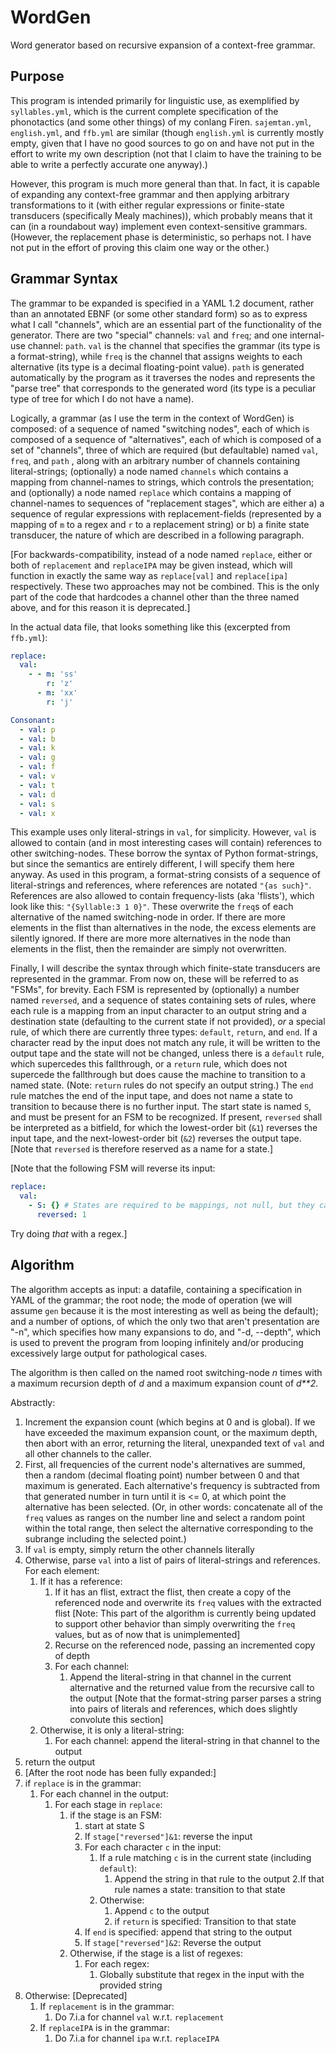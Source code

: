 # WordGen
Word generator based on recursive expansion of a context-free grammar.

## Purpose

This program is intended primarily for linguistic use, as exemplified by `syllables.yml`, which is the current complete specification of the phonotactics (and some other things) of my conlang Firen. `sajemtan.yml`, `english.yml`, and `ffb.yml` are similar (though `english.yml` is currently mostly empty, given that I have no good sources to go on and have not put in the effort to write my own description (not that I claim to have the training to be able to write a perfectly accurate one anyway).)

However, this program is much more general than that. In fact, it is capable of expanding any context-free grammar and then applying arbitrary transformations to it (with either regular expressions or finite-state transducers (specifically Mealy machines)), which probably means that it can (in a roundabout way) implement even context-sensitive grammars. (However, the replacement phase is deterministic, so perhaps not. I have not put in the effort of proving this claim one way or the other.)

## Grammar Syntax

The grammar to be expanded is specified in a YAML 1.2 document, rather than an annotated EBNF (or some other standard form) so as to express what I call "channels", which are an essential part of the functionality of the generator. There are two "special" channels: `val` and `freq`; and one internal-use channel: `path`. `val` is the channel that specifies the grammar (its type is a format-string), while `freq` is the channel that assigns weights to each alternative (its type is a decimal floating-point value). `path` is generated automatically by the program as it traverses the nodes and represents the "parse tree" that corresponds to the generated word (its type is a peculiar type of tree for which I do not have a name).

Logically, a grammar (as I use the term in the context of WordGen) is composed: of a sequence of named "switching nodes", each of which is composed of a sequence of "alternatives", each of which is composed of a set of "channels", three of which are required (but defaultable) named `val`, `freq`, and `path` , along with an arbitrary number of channels containing literal-strings; (optionally) a node named `channels` which contains a mapping from channel-names to strings, which controls the presentation; and (optionally) a node named `replace` which contains a mapping of channel-names to sequences of "replacement stages", which are either a) a sequence of regular expressions with replacement-fields (represented by a mapping of `m` to a regex and `r` to a replacement string) or b) a finite state transducer, the nature of which are described in a following paragraph.

[For backwards-compatibility, instead of a node named `replace`, either or both of `replacement` and `replaceIPA` may be given instead, which will function in exactly the same way as `replace[val]` and `replace[ipa]` respectively. These two approaches may not be combined. This is the only part of the code that hardcodes a channel other than the three named above, and for this reason it is deprecated.]

In the actual data file, that looks something like this (excerpted from `ffb.yml`):
```yaml
replace:
  val:
    - - m: 'ss'
        r: 'z'
      - m: 'xx'
        r: 'j'

Consonant:
  - val: p
  - val: b
  - val: k
  - val: g
  - val: f
  - val: v
  - val: t
  - val: d
  - val: s
  - val: x
```

This example uses only literal-strings in `val`, for simplicity. However, `val` is allowed to contain (and in most interesting cases will contain) references to other switching-nodes. These borrow the syntax of Python format-strings, but since the semantics are entirely different, I will specify them here anyway. As used in this program, a format-string consists of a sequence of literal-strings and references, where references are notated `"{as such}"`. References are also allowed to contain frequency-lists (aka 'flists'), which look like this: `"{Syllable:3 1 0}"`. These overwrite the `freq`s of each alternative of the named switching-node in order. If there are more elements in the flist than alternatives in the node, the excess elements are silently ignored. If there are more more alternatives in the node than elements in the flist, then the remainder are simply not overwritten.

Finally, I will describe the syntax through which finite-state transducers are represented in the grammar. From now on, these will be referred to as "FSMs", for brevity. Each FSM is represented by (optionally) a number named `reversed`, and a sequence of states containing sets of rules, where each rule is a mapping from an input character to an output string and a destination state (defaulting to the current state if not provided), *or* a special rule, of which there are currently three types: `default`, `return`, and `end`. If a character read by the input does not match any rule, it will be written to the output tape and the state will not be changed, unless there is a `default` rule, which supercedes this fallthrough, or a `return` rule, which does not supercede the fallthrough but does cause the machine to transition to a named state. (Note: `return` rules do not specify an output string.) The `end` rule matches the end of the input tape, and does not name a state to transition to because there is no further input. The start state is named `S`, and must be present for an FSM to be recognized. If present, `reversed` shall be interpreted as a bitfield, for which the lowest-order bit (`&1`) reverses the input tape, and the next-lowest-order bit (`&2`) reverses the output tape. [Note that `reversed` is therefore reserved as a name for a state.]

[Note that the following FSM will reverse its input:
```yaml
replace:
  val:
    - S: {} # States are required to be mappings, not null, but they can be empty
      reversed: 1
```
Try doing *that* with a regex.]

## Algorithm

The algorithm accepts as input: a datafile, containing a specification in YAML of the grammar; the root node; the mode of operation (we will assume `gen` because it is the most interesting as well as being the default); and a number of options, of which the only two that aren't presentation are "-n", which specifies how many expansions to do, and "-d, --depth", which is used to prevent the program from looping infinitely and/or producing excessively large output for pathological cases.

The algorithm is then called on the named root switching-node *n* times with a maximum recursion depth of *d* and a maximum expansion count of *d\*\*2*.

Abstractly:

 1. Increment the expansion count (which begins at 0 and is global). If we have exceeded the maximum expansion count, or the maximum depth, then abort with an error, returning the literal, unexpanded text of `val` and all other channels to the caller.
 2. First, all frequencies of the current node's alternatives are summed, then a random (decimal floating point) number between 0 and that maximum is generated. Each alternative's frequency is subtracted from that generated number in turn until it is <= 0, at which point the alternative has been selected. (Or, in other words: concatenate all of the `freq` values as ranges on the number line and select a random point within the total range, then select the alternative corresponding to the subrange including the selected point.)
 3. If `val` is empty, simply return the other channels literally
 4. Otherwise, parse `val` into a list of pairs of literal-strings and references. For each element:
    1. If it has a reference:
       1. If it has an flist, extract the flist, then create a copy of the referenced node and overwrite its `freq` values with the extracted flist [Note: This part of the algorithm is currently being updated to support other behavior than simply overwriting the `freq` values, but as of now that is unimplemented]
       2. Recurse on the referenced node, passing an incremented copy of depth
       3. For each channel:
          1. Append the literal-string in that channel in the current alternative and the returned value from the recursive call to the output [Note that the format-string parser parses a string into pairs of literals and references, which does slightly convolute this section]
    2. Otherwise, it is only a literal-string:
       1. For each channel: append the literal-string in that channel to the output
 5. return the output
 6. [After the root node has been fully expanded:]
 7. if `replace` is in the grammar:
    1. For each channel in the output:
       1. For each stage in `replace`:
          1. if the stage is an FSM:
             1. start at state S
             2. If `stage["reversed"]&1`: reverse the input
             3. For each character `c` in the input:
                1. If a rule matching `c` is in the current state (including `default`):
                   1. Append the string in that rule to the output
                   2.If that rule names a state: transition to that state
                2. Otherwise:
                   1. Append `c` to the output
                   2. if `return` is specified: Transition to that state
             4. If `end` is specified: append that string to the output
             5. If `stage["reversed"]&2`: Reverse the output
          2. Otherwise, if the stage is a list of regexes:
             1. For each regex:
                1. Globally substitute that regex in the input with the provided string
 8. Otherwise: [Deprecated]
    1. If `replacement` is in the grammar:
       1. Do 7.i.a for channel `val` w.r.t. `replacement`
    2. If `replaceIPA` is in the grammar:
       1. Do 7.i.a for channel `ipa` w.r.t. `replaceIPA`

